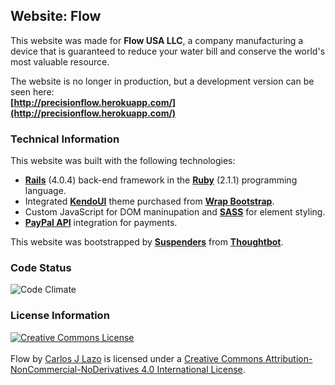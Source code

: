 ## Website: Flow

This website was made for **Flow USA LLC**, a company manufacturing a device that is guaranteed to reduce your water bill and conserve the world's most valuable resource.

The website is no longer in production, but a development version can be seen here:  
**[http://precisionflow.herokuapp.com/](http://precisionflow.herokuapp.com/)**

### Technical Information

This website was built with the following technologies:

- **[Rails](http://rubyonrails.org/)** (4.0.4) back-end framework in the **[Ruby](www.ruby.org)** (2.1.1) programming language.
- Integrated **[KendoUI](https://wrapbootstrap.com/theme/kendo-creative-multipurpose-template-WB0DX869H)** theme purchased from **[Wrap Bootstrap](http://wrapbootstrap.com)**.
- Custom JavaScript for DOM maninupation and **[SASS](http://sass-lang.com/)** for element styling. 
- **[PayPal API](https://developer.paypal.com/docs/api/)** integration for payments.

This website was bootstrapped by **[Suspenders](https://github.com/thoughtbot/suspenders)** from **[Thoughtbot](https://github.com/thoughtbot)**.

### Code Status

![Code Climate](https://codeclimate.com/github/CarlosPlusPlus/flow/badges/gpa.svg)

### License Information

<a rel="license" href="http://creativecommons.org/licenses/by-nc-nd/4.0/deed.en_US"><img alt="Creative Commons License" style="border-width:0" src="http://i.creativecommons.org/l/by-nc-nd/4.0/88x31.png" /></a><br /><br /><span xmlns:dct="http://purl.org/dc/terms/" property="dct:title">Flow</span> by <a xmlns:cc="http://creativecommons.org/ns#" href="https://github.com/CarlosPlusPlus/web-Flow" property="cc:attributionName" rel="cc:attributionURL">Carlos J Lazo</a> is licensed under a <a rel="license" href="http://creativecommons.org/licenses/by-nc-nd/4.0/deed.en_US">Creative Commons Attribution-NonCommercial-NoDerivatives 4.0 International License</a>.
